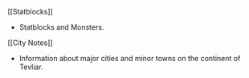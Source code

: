 [[Statblocks]]
- Statblocks and Monsters.

[[City Notes]]
- Information about major cities and minor towns on the continent of Tevliar.